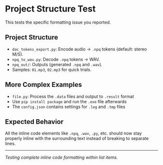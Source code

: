 # Project Structure Test

This tests the specific formatting issue you reported.

## Project Structure

- `dac_tokens_export.py`: Encode audio → `.npq` tokens (default: stereo M/S).
- `npq_to_wav.py`: Decode `.npq` tokens → WAV.
- `npq_out/`: Outputs (generated `.npq` and `.wav`).
- Samples: `01.mp3`, `02.mp3` for quick trials.

## More Complex Examples

- `file.py`: Process the `.data` files and output to `.result` format
- Use `pip install package` and run the `.exe` file afterwards
- The `config.json` contains settings for `.log` and `.tmp` files

## Expected Behavior

All the inline code elements like `.npq`, `.wav`, `.py`, etc. should now stay properly inline with the surrounding text instead of breaking to separate lines.

---

*Testing complete inline code formatting within list items.*
